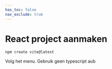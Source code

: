 ```yaml
---
has_toc: false
nav_exclude: true
---
```


# React project aanmaken

`npm create vite@latest`

Volg het menu. Gebruik geen typescript aub